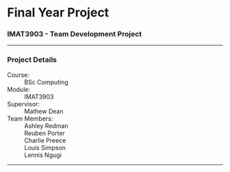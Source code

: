 <h1>Final Year Project</h1>
<h3>IMAT3903 - Team Development Project</h3>
<hr>
<h3>Project Details</h3>
<dl>
	<dt>Course:</dt>
		<dd>BSc Computing</dd>
	<dt>Module:</dt>
		<dd>IMAT3903</dd>
	<dt>Supervisor:</dt>
		<dd>Mathew Dean</dd>
	<dt>Team Members:</dt>
		<dd>Ashley Redman</dd>
		<dd>Reuben Porter</dd>
		<dd>Charlie Preece</dd>
		<dd>Louis Simpson</dd>
		<dd>Lennis Ngugi</dd>
</dl>

<hr>
